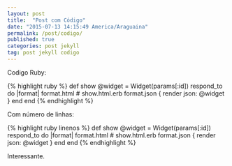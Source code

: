 ```yaml
---
layout: post
title:  "Post com Código"
date: "2015-07-13 14:15:49 America/Araguaina"
permalink: /post/codigo/
published: true
categories: post jekyll
tag: post jekyll codigo
---
```



Codigo Ruby:

{% highlight ruby %}
def show
  @widget = Widget(params[:id])
  respond_to do |format|
    format.html # show.html.erb
    format.json { render json: @widget }
  end
end
{% endhighlight %}
<!--more-->

Com número de linhas:

{% highlight ruby linenos %}
def show
  @widget = Widget(params[:id])
  respond_to do |format|
    format.html # show.html.erb
    format.json { render json: @widget }
  end
end
{% endhighlight %}

Interessante.